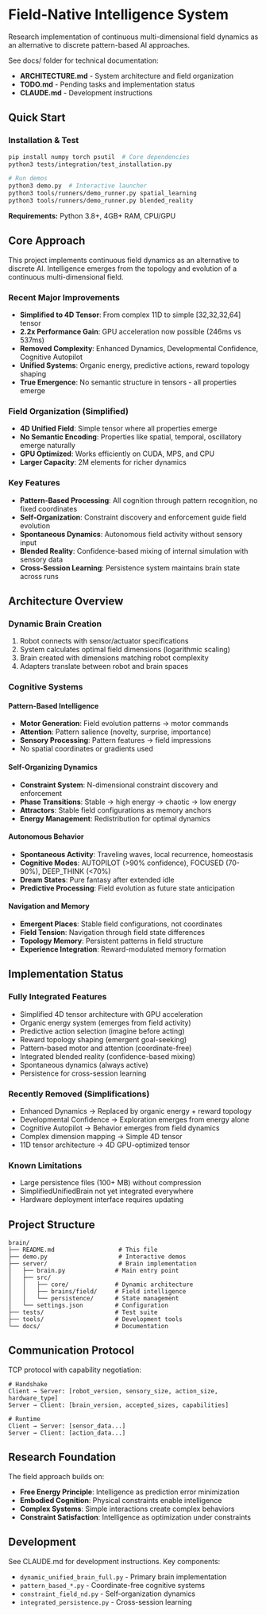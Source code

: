 # Field-Native Intelligence System

Research implementation of continuous multi-dimensional field dynamics as an alternative to discrete pattern-based AI approaches.

See docs/ folder for technical documentation:
- **ARCHITECTURE.md** - System architecture and field organization
- **TODO.md** - Pending tasks and implementation status
- **CLAUDE.md** - Development instructions

## Quick Start

### Installation & Test
```bash
pip install numpy torch psutil  # Core dependencies
python3 tests/integration/test_installation.py

# Run demos
python3 demo.py  # Interactive launcher
python3 tools/runners/demo_runner.py spatial_learning
python3 tools/runners/demo_runner.py blended_reality
```

**Requirements:** Python 3.8+, 4GB+ RAM, CPU/GPU

## Core Approach

This project implements continuous field dynamics as an alternative to discrete AI. Intelligence emerges from the topology and evolution of a continuous multi-dimensional field.

### Recent Major Improvements
- **Simplified to 4D Tensor**: From complex 11D to simple [32,32,32,64] tensor
- **2.2x Performance Gain**: GPU acceleration now possible (246ms vs 537ms)
- **Removed Complexity**: Enhanced Dynamics, Developmental Confidence, Cognitive Autopilot
- **Unified Systems**: Organic energy, predictive actions, reward topology shaping
- **True Emergence**: No semantic structure in tensors - all properties emerge

### Field Organization (Simplified)
- **4D Unified Field**: Simple tensor where all properties emerge
- **No Semantic Encoding**: Properties like spatial, temporal, oscillatory emerge naturally
- **GPU Optimized**: Works efficiently on CUDA, MPS, and CPU
- **Larger Capacity**: 2M elements for richer dynamics

### Key Features
- **Pattern-Based Processing**: All cognition through pattern recognition, no fixed coordinates
- **Self-Organization**: Constraint discovery and enforcement guide field evolution
- **Spontaneous Dynamics**: Autonomous field activity without sensory input
- **Blended Reality**: Confidence-based mixing of internal simulation with sensory data
- **Cross-Session Learning**: Persistence system maintains brain state across runs

## Architecture Overview

### Dynamic Brain Creation
1. Robot connects with sensor/actuator specifications
2. System calculates optimal field dimensions (logarithmic scaling)
3. Brain created with dimensions matching robot complexity
4. Adapters translate between robot and brain spaces

### Cognitive Systems

#### Pattern-Based Intelligence
- **Motor Generation**: Field evolution patterns → motor commands
- **Attention**: Pattern salience (novelty, surprise, importance)
- **Sensory Processing**: Pattern features → field impressions
- No spatial coordinates or gradients used

#### Self-Organizing Dynamics
- **Constraint System**: N-dimensional constraint discovery and enforcement
- **Phase Transitions**: Stable → high energy → chaotic → low energy
- **Attractors**: Stable field configurations as memory anchors
- **Energy Management**: Redistribution for optimal dynamics

#### Autonomous Behavior
- **Spontaneous Activity**: Traveling waves, local recurrence, homeostasis
- **Cognitive Modes**: AUTOPILOT (>90% confidence), FOCUSED (70-90%), DEEP_THINK (<70%)
- **Dream States**: Pure fantasy after extended idle
- **Predictive Processing**: Field evolution as future state anticipation

#### Navigation and Memory
- **Emergent Places**: Stable field configurations, not coordinates
- **Field Tension**: Navigation through field state differences
- **Topology Memory**: Persistent patterns in field structure
- **Experience Integration**: Reward-modulated memory formation

## Implementation Status

### Fully Integrated Features
- Simplified 4D tensor architecture with GPU acceleration
- Organic energy system (emerges from field activity)
- Predictive action selection (imagine before acting)
- Reward topology shaping (emergent goal-seeking)
- Pattern-based motor and attention (coordinate-free)
- Integrated blended reality (confidence-based mixing)
- Spontaneous dynamics (always active)
- Persistence for cross-session learning

### Recently Removed (Simplifications)
- Enhanced Dynamics → Replaced by organic energy + reward topology
- Developmental Confidence → Exploration emerges from energy alone
- Cognitive Autopilot → Behavior emerges from field dynamics
- Complex dimension mapping → Simple 4D tensor
- 11D tensor architecture → 4D GPU-optimized tensor

### Known Limitations
- Large persistence files (100+ MB) without compression
- SimplifiedUnifiedBrain not yet integrated everywhere
- Hardware deployment interface requires updating

## Project Structure

```
brain/
├── README.md                  # This file
├── demo.py                    # Interactive demos
├── server/                    # Brain implementation
│   ├── brain.py              # Main entry point
│   ├── src/
│   │   ├── core/             # Dynamic architecture
│   │   ├── brains/field/     # Field intelligence
│   │   └── persistence/      # State management
│   └── settings.json         # Configuration
├── tests/                    # Test suite
├── tools/                    # Development tools
└── docs/                     # Documentation
```

## Communication Protocol

TCP protocol with capability negotiation:
```
# Handshake
Client → Server: [robot_version, sensory_size, action_size, hardware_type]
Server → Client: [brain_version, accepted_sizes, capabilities]

# Runtime
Client → Server: [sensor_data...] 
Server → Client: [action_data...]
```

## Research Foundation

The field approach builds on:
- **Free Energy Principle**: Intelligence as prediction error minimization
- **Embodied Cognition**: Physical constraints enable intelligence
- **Complex Systems**: Simple interactions create complex behaviors
- **Constraint Satisfaction**: Intelligence as optimization under constraints

## Development

See CLAUDE.md for development instructions. Key components:
- `dynamic_unified_brain_full.py` - Primary brain implementation
- `pattern_based_*.py` - Coordinate-free cognitive systems
- `constraint_field_nd.py` - Self-organization dynamics
- `integrated_persistence.py` - Cross-session learning